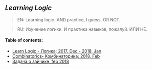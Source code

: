 ## _Learning Logic_

> EN: Learning logic. AND practice, I guess. OR NOT.

> RU: Изучение логики. И практика навыков, пожалуй. ИЛИ НЕ.

#### Table of contents:
+ [Learn Logic - Логика; 2017, Dec - 2018, Jan](logicpics/)
+ [Combinatorics- Комбинаторика; 2018, Feb](комбинаторика.txt)
+ [Задача о зайчике, feb 2018](задача_зайчик.txt)

